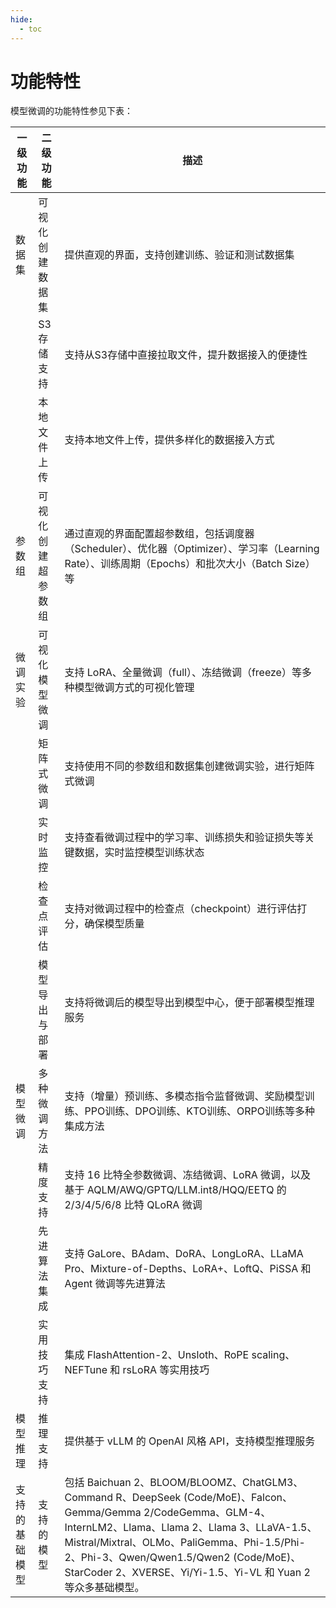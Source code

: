 ```yaml
---
hide:
  - toc
---
```


# 功能特性

模型微调的功能特性参见下表：

| 一级功能 | 二级功能 | 描述 |
| ------- | ------ | ---- |
| 数据集 | 可视化创建数据集 | 提供直观的界面，支持创建训练、验证和测试数据集 |
| | S3存储支持 | 支持从S3存储中直接拉取文件，提升数据接入的便捷性 |
| | 本地文件上传 | 支持本地文件上传，提供多样化的数据接入方式 |
| 参数组 | 可视化创建超参数组 | 通过直观的界面配置超参数组，包括调度器（Scheduler）、优化器（Optimizer）、学习率（Learning Rate）、训练周期（Epochs）和批次大小（Batch Size）等 | 
| 微调实验 | 可视化模型微调 | 支持 LoRA、全量微调（full）、冻结微调（freeze）等多种模型微调方式的可视化管理 |
| | 矩阵式微调 | 支持使用不同的参数组和数据集创建微调实验，进行矩阵式微调 |
| | 实时监控 | 支持查看微调过程中的学习率、训练损失和验证损失等关键数据，实时监控模型训练状态 |
| | 检查点评估 | 支持对微调过程中的检查点（checkpoint）进行评估打分，确保模型质量 |
| | 模型导出与部署 | 支持将微调后的模型导出到模型中心，便于部署模型推理服务 |
| 模型微调 | 多种微调方法 | 支持（增量）预训练、多模态指令监督微调、奖励模型训练、PPO训练、DPO训练、KTO训练、ORPO训练等多种集成方法 | 
| | 精度支持 | 支持 16 比特全参数微调、冻结微调、LoRA 微调，以及基于 AQLM/AWQ/GPTQ/LLM.int8/HQQ/EETQ 的 2/3/4/5/6/8 比特 QLoRA 微调 | 
| | 先进算法集成 | 支持 GaLore、BAdam、DoRA、LongLoRA、LLaMA Pro、Mixture-of-Depths、LoRA+、LoftQ、PiSSA 和 Agent 微调等先进算法 | 
| | 实用技巧支持 | 集成 FlashAttention-2、Unsloth、RoPE scaling、NEFTune 和 rsLoRA 等实用技巧 |
| 模型推理 | 推理支持 | 提供基于 vLLM 的 OpenAI 风格 API，支持模型推理服务 |
| 支持的基础模型 | 支持的模型 | 包括 Baichuan 2、BLOOM/BLOOMZ、ChatGLM3、Command R、DeepSeek (Code/MoE)、Falcon、Gemma/Gemma 2/CodeGemma、GLM-4、InternLM2、Llama、Llama 2、Llama 3、LLaVA-1.5、Mistral/Mixtral、OLMo、PaliGemma、Phi-1.5/Phi-2、Phi-3、Qwen/Qwen1.5/Qwen2 (Code/MoE)、StarCoder 2、XVERSE、Yi/Yi-1.5、Yi-VL 和 Yuan 2 等众多基础模型。 |
